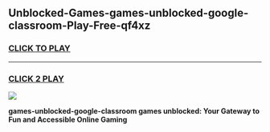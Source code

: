 
## Unblocked-Games-games-unblocked-google-classroom-Play-Free-qf4xz
<h3>
<a href="https://premium76.site?title=games-unblocked-google-classroom&ref=20A">CLICK TO PLAY</a></h3>
<hr>

<h3>
<a href="https://premium76.site?title=games-unblocked-google-classroom&ref=20A">CLICK 2 PLAY</a>
  
</h3>

<a href="https://premium76.site?title=games-unblocked-google-classroom&ref=20A"><img src="https://clearcache.store/games.png"></a>


**games-unblocked-google-classroom games unblocked: Your Gateway to Fun and Accessible Online Gaming**
